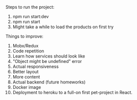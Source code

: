 Steps to run the project:

1) npm run start:dev
2) npm run start
3) Might take a while to load the products on first try

Things to improve: 

1) Mobx/Redux
2) Code repetition
3) Learn how services should look like
4) "Object might be undefined" error
5) Actual responsiveness
6) Better layout
7) More content
8) Actual backend (future homeworks)
9) Docker image
10) Deployment to heroku to a full-on first pet-project in React.

